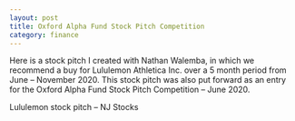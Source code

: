 ```yaml
---
layout: post
title: Oxford Alpha Fund Stock Pitch Competition
category: finance
---
```


Here is a stock pitch I created with Nathan Walemba, in which we recommend a buy for Lululemon Athletica Inc. over a 5 month period from June – November 2020. This stock pitch was also put forward as an entry for the Oxford Alpha Fund Stock Pitch Competition – June 2020.

Lululemon stock pitch – NJ Stocks
